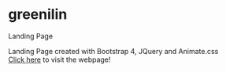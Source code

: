 # greenilin
Landing Page

Landing Page created with Bootstrap 4, JQuery and Animate.css
<br>
[Click here](https://jovanailin.github.io/greenilin/) to visit the webpage!
